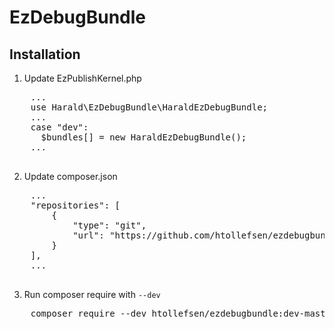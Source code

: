 EzDebugBundle
=============

## Installation

1. Update EzPublishKernel.php
  <pre>
    ...
    use Harald\EzDebugBundle\HaraldEzDebugBundle;
    ...
    case "dev":
      $bundles[] = new HaraldEzDebugBundle();
    ...
  </pre>
2. Update composer.json
  <pre>
    ...
    "repositories": [
        {
            "type": "git",
            "url": "https://github.com/htollefsen/ezdebugbundle"
        }
    ],
    ...
  </pre>
3. Run composer require with <code>--dev</code>
  <pre>
    composer require --dev htollefsen/ezdebugbundle:dev-master
  </pre>


